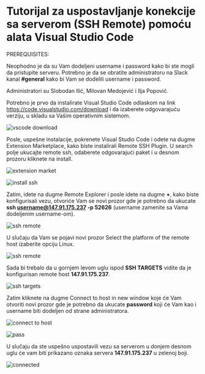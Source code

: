 # Tutorijal za uspostavljanje konekcije sa serverom (SSH Remote) pomoću alata Visual Studio Code

PREREQUISITES:

Neophodno je da su Vam dodeljeni username i password kako bi ste mogli da pristupite serveru. Potrebno je da se obratite administratoru na Slack kanal **#general** kako bi Vam se dodelili username i password.

Administratori su Slobodan Ilić, Milovan Medojević i Ilja Popović.

Potrebno je prvo da instalirate Visual Studio Code odlaskom na link https://code.visualstudio.com/download i da izaberete odgovarajuću verziju, u skladu sa Vašim operativnim sistemom.

![vscode download](https://user-images.githubusercontent.com/97163298/149396599-b37bb79d-1383-41ec-aa66-4772ff096491.png)

Posle, uspešne instalacije, pokrenete Visual Studio Code i odete na dugme Extension Marketplace, kako biste instalirali Remote SSH Plugin. U search polje ukucajte remote ssh, odaberete odgovarajući paket i u desnom prozoru kliknete na install.

![extension market](https://user-images.githubusercontent.com/97163298/149620164-b1d3ff1e-9233-43bb-a954-1191f530c0a8.png)

![install ssh](https://user-images.githubusercontent.com/97163298/149339244-a6ae5a0b-eada-4d8d-9925-f88ddef19f5f.png)

Zatim, idete na dugme Remote Explorer  i posle idete na dugme **+**, kako biste konfigurisali vezu, otvoriće Vam se novi prozor gde je potrebno da ukucate **ssh username@147.91.175.237 -p 52626** (username zamenite sa Vama dodeljenim username-om).

![ssh remote](https://user-images.githubusercontent.com/97163298/149327937-c341e141-8355-418d-b92a-bbe046043be0.png)

U slučaju da Vam se pojavi novi prozor Select the platform of the remote host izaberite opciju Linux.

![ssh remote](https://user-images.githubusercontent.com/97163298/149331345-bb557ade-3b60-4be3-907b-352bb92967aa.png)

Sada bi trebalo da u gornjem levom uglu ispod **SSH TARGETS** vidite da je konfigurisan remote host **147.91.175.237**.

![ssh targets](https://user-images.githubusercontent.com/97163298/149620308-a86100a1-c72b-4129-ae02-740a726e71e0.png)

Zatim kliknete na dugme Connect to host in new window koje će Vam otvoriti novi prozor gde je potrebno da ukucate **password** koji će Vam kao i username biti dodeljen od strane administratora.

![connect to host](https://user-images.githubusercontent.com/97163298/149620333-0dc97446-6d17-4f7b-be83-c9154de9ba93.png)

![pass](https://user-images.githubusercontent.com/97163298/149334966-fd8483c7-9cb8-4cef-b671-830d84ef1bcd.png)

U slučaju da ste uspešno uspostavili vezu sa serverom u donjem desnom uglu će vam biti prikazano oznaka servera **147.91.175.237** u zelenoj boji.

![connected](https://user-images.githubusercontent.com/97163298/149620364-c4d84f21-20d7-46ba-9fd0-9998178d7b36.png)










